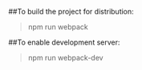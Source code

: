 ##To build the project for distribution:
>npm run webpack
	

##To enable development server:
>npm run webpack-dev